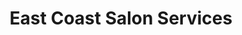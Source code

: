 ---
title: "East Coast Salon Services"
url: /little-ferry/east-coast-salon-services/
shop: Kosmetik
---